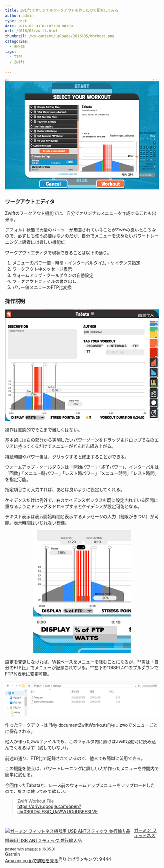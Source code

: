 ```yaml
---
title: Zwiftでオリジナルワークアウトを作ったので配布してみる
author: admin
type: post
date: 2016-05-31T02:07:00+00:00
url: /2016/05/zwift.html
thumbnail: /wp-content/uploads/2016/05/Workout.png
categories:
  - 未分類
tags:
  - TIPS
  - Zwift

---
```


<div class="separator" style="clear: both; text-align: center;">
  <img src="/wp-content/uploads/2016/05/Workout.png" width="640" height="360" border="0" />
</div>

### ワークアウトエディタ

Zwiftのワークアウト機能では、自分でオリジナルメニューを作成することも出来る。

デフォルト状態で大量のメニューが用意されていることがZwiftの良いところなので、必ずしも使う必要はないのだが、自分でメニューを決めたいパワートレーニング上級者には嬉しい機能だ。

ワークアウトエディタで現状できることは以下の通り。

  1. メニューのパワー値・時間・インターバルタイム・ケイデンス指定
  2. ワークアウト中メッセージ表示
  3. ウォームアップ・クールダウンの自動設定
  4. ワークアウトファイルの書き出し
  5. パワー値メニューのFTP比変換

### 操作説明

<div class="separator" style="clear: both; text-align: center;">
  <img src="/wp-content/uploads/2016/05/edit.png" width="640" height="364" border="0" />
</div>

操作は直感的でそこまで難しくはない。

基本的には右の部分から実施したいパワーゾーンをドラッグ＆ドロップで左のエリアに持ってくるだけでメニューがどんどん組み上がる。

持続時間やパワー値は、クリックすると修正することができる。

ウォームアップ・クールダウンは「開始パワー」「終了パワー」、インターバルは「回数」「メニュー時パワー」「レスト時パワー」「メニュー時間」「レスト時間」を指定可能。

指定項目さえ入力すれば、あとは良いように設定してくれる。

ケイデンスだけは例外で、右のケイデンスボックスを既に設定されている区間に重なるようにドラッグ＆ドロップするとケイデンスが設定可能となる。

テキスト表示は表示開始時間と表示するメッセージの入力（制限がきつい）が可能。表示時間はいじれない模様。

<div class="separator" style="clear: both; text-align: center;">
  <img src="/wp-content/uploads/2016/05/ftp2.png" width="320" height="283" border="0" />
</div>

<div class="separator" style="clear: both; text-align: center;">
  <img src="/wp-content/uploads/2016/05/ftp.png" width="320" height="116" border="0" />
</div>

設定を変更しなければ、W数ベースをメニューを組むことになるが、**実は「自分のFTP比」でメニューが記録されている。**左下の&#8221;DISPLAY&#8221;のプルダウンでFTP%表示に変更可能。

<div class="separator" style="clear: both; text-align: center;">
  <img src="/wp-content/uploads/2016/05/ex.png" width="640" height="116" border="0" />
</div>

作ったワークアウトは &#8220;My documentZwiftWorkouts&#8221;内に.zwoでメニューごとに保存される。

他人が作ったzwoファイルでも、このフォルダ内に置けばZwift起動時に読み込んでくれるはず（試していない）。

前述の通り、FTP比で記録されているので、他人でも簡単に流用できる。

この機能を使えば、パワートレーニングに詳しい人が作ったメニューを仲間内で簡単に試せる。

今回作ったTabataと、レース前のウォームアップメニューをアップロードしたので、好きに使ってみて欲しい。

<blockquote class="tr_bq">
  <p>
    Zwift Workout File<br /> <a href="https://drive.google.com/open?id=0B0fDVdF8jC_UaWVrUGdUNEE3LVE">https://drive.google.com/open?id=0B0fDVdF8jC_UaWVrUGdUNEE3LVE</a>
  </p>
</blockquote>

&nbsp;

<div class="amazlet-box" style="margin-bottom: 0px;">
  <div class="amazlet-image" style="float: left; margin: 0px 12px 1px 0px;">
    <a href="http://www.amazon.co.jp/exec/obidos/ASIN/B00J87AN1M/gensobunya-22/ref=nosim/" target="_blank" rel="noopener" name="amazletlink"><img style="border: none;" src="https://images-fe.ssl-images-amazon.com/images/I/41eiXSEtcPL._SL160_.jpg" alt="ガーミン フィットネス機器用 USB ANTスティック 並行輸入品" /></a>
  </div>

  <div class="amazlet-info" style="line-height: 120%; margin-bottom: 10px;">
    <div class="amazlet-name" style="margin-bottom: 10px; line-height: 120%;">
<p>
  <a href="http://www.amazon.co.jp/exec/obidos/ASIN/B00J87AN1M/gensobunya-22/ref=nosim/" target="_blank" rel="noopener" name="amazletlink">ガーミン フィットネス機器用 USB ANTスティック 並行輸入品</a>
</p>

<div class="amazlet-powered-date" style="font-size: 80%; margin-top: 5px; line-height: 120%;">
  posted with <a title="amazlet" href="http://www.amazlet.com/" target="_blank" rel="noopener">amazlet</a> at 16.05.31
</div>


<div class="amazlet-detail">
Garmin <br /> 売り上げランキング: 9,444


<div class="amazlet-sub-info" style="float: left;">
<div class="amazlet-link" style="margin-top: 5px;">
  <a href="http://www.amazon.co.jp/exec/obidos/ASIN/B00J87AN1M/gensobunya-22/ref=nosim/" target="_blank" rel="noopener" name="amazletlink">Amazon.co.jpで詳細を見る</a>
</div>

  </div>

  <div class="amazlet-footer" style="clear: left;">
     
  </div>
</div>

